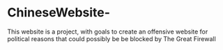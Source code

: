 # ChineseWebsite-
This website is a project, with goals to create an offensive website for political reasons that could possibly be be blocked by The Great Firewall
